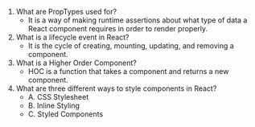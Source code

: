 1. What are PropTypes used for?
    - It is a way of making runtime assertions about what type of data a React component requires in order to render properly.
2. What is a lifecycle event in React?
    - It is the cycle of creating, mounting, updating, and removing a component.
3. What is a Higher Order Component?
    - HOC is a function that takes a component and returns a new component.
4. What are three different ways to style components in React?
    - A. CSS Stylesheet
    - B. Inline Styling
    - C. Styled Components